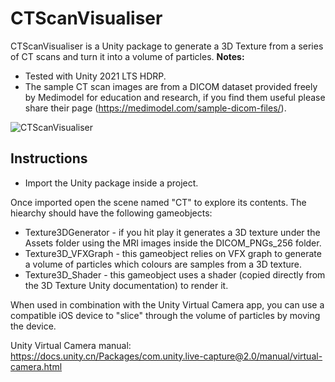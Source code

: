 # CTScanVisualiser
CTScanVisualiser is a Unity package to generate a 3D Texture from a series of CT scans and turn it into a volume of particles.
**Notes:** 
* Tested with Unity 2021 LTS HDRP.
* The sample CT scan images are from a DICOM dataset provided freely by Medimodel for education and research, if you find them useful please share their page (https://medimodel.com/sample-dicom-files/).

![CTScanVisualiser](https://user-images.githubusercontent.com/1048085/197761936-0833e41e-2d0f-4335-aa3f-a5eed0bdd02f.gif)

## Instructions
* Import the Unity package inside a project.

Once imported open the scene named "CT" to explore its contents. The hiearchy should have the following gameobjects:
* Texture3DGenerator - if you hit play it generates a 3D texture under the Assets folder using the MRI images inside the DICOM_PNGs_256 folder.
* Texture3D_VFXGraph - this gameobject relies on VFX graph to generate a volume of particles which colours are samples from a 3D texture.
* Texture3D_Shader - this gameobject uses a shader (copied directly from the 3D Texture Unity documentation) to render it.

When used in combination with the Unity Virtual Camera app, you can use a compatible iOS device to "slice" through the volume of particles by moving the device.

Unity Virtual Camera manual: https://docs.unity.cn/Packages/com.unity.live-capture@2.0/manual/virtual-camera.html
